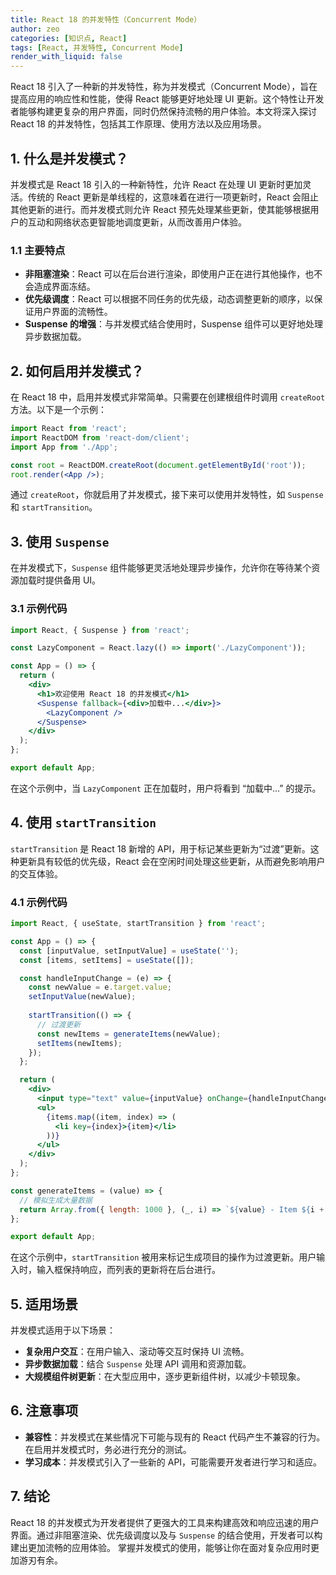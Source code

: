 ```yaml
---
title: React 18 的并发特性（Concurrent Mode）
author: zeo
categories: [知识点, React]
tags: [React, 并发特性, Concurrent Mode]
render_with_liquid: false
---
```

React 18 引入了一种新的并发特性，称为并发模式（Concurrent Mode），旨在提高应用的响应性和性能，使得 React 能够更好地处理 UI 更新。这个特性让开发者能够构建更复杂的用户界面，同时仍然保持流畅的用户体验。本文将深入探讨 React 18 的并发特性，包括其工作原理、使用方法以及应用场景。

## 1. 什么是并发模式？

并发模式是 React 18 引入的一种新特性，允许 React 在处理 UI 更新时更加灵活。传统的 React 更新是单线程的，这意味着在进行一项更新时，React 会阻止其他更新的进行。而并发模式则允许 React 预先处理某些更新，使其能够根据用户的互动和网络状态更智能地调度更新，从而改善用户体验。

### 1.1 主要特点

- **非阻塞渲染**：React 可以在后台进行渲染，即使用户正在进行其他操作，也不会造成界面冻结。
- **优先级调度**：React 可以根据不同任务的优先级，动态调整更新的顺序，以保证用户界面的流畅性。
- **Suspense 的增强**：与并发模式结合使用时，Suspense 组件可以更好地处理异步数据加载。

## 2. 如何启用并发模式？

在 React 18 中，启用并发模式非常简单。只需要在创建根组件时调用 `createRoot` 方法。以下是一个示例：

```jsx
import React from 'react';
import ReactDOM from 'react-dom/client';
import App from './App';

const root = ReactDOM.createRoot(document.getElementById('root'));
root.render(<App />);
```

通过 `createRoot`，你就启用了并发模式，接下来可以使用并发特性，如 `Suspense` 和 `startTransition`。

## 3. 使用 `Suspense`

在并发模式下，`Suspense` 组件能够更灵活地处理异步操作，允许你在等待某个资源加载时提供备用 UI。

### 3.1 示例代码

```jsx
import React, { Suspense } from 'react';

const LazyComponent = React.lazy(() => import('./LazyComponent'));

const App = () => {
  return (
    <div>
      <h1>欢迎使用 React 18 的并发模式</h1>
      <Suspense fallback={<div>加载中...</div>}>
        <LazyComponent />
      </Suspense>
    </div>
  );
};

export default App;
```

在这个示例中，当 `LazyComponent` 正在加载时，用户将看到 “加载中...” 的提示。

## 4. 使用 `startTransition`

`startTransition` 是 React 18 新增的 API，用于标记某些更新为“过渡”更新。这种更新具有较低的优先级，React 会在空闲时间处理这些更新，从而避免影响用户的交互体验。

### 4.1 示例代码

```jsx
import React, { useState, startTransition } from 'react';

const App = () => {
  const [inputValue, setInputValue] = useState('');
  const [items, setItems] = useState([]);

  const handleInputChange = (e) => {
    const newValue = e.target.value;
    setInputValue(newValue);
    
    startTransition(() => {
      // 过渡更新
      const newItems = generateItems(newValue);
      setItems(newItems);
    });
  };

  return (
    <div>
      <input type="text" value={inputValue} onChange={handleInputChange} />
      <ul>
        {items.map((item, index) => (
          <li key={index}>{item}</li>
        ))}
      </ul>
    </div>
  );
};

const generateItems = (value) => {
  // 模拟生成大量数据
  return Array.from({ length: 1000 }, (_, i) => `${value} - Item ${i + 1}`);
};

export default App;
```

在这个示例中，`startTransition` 被用来标记生成项目的操作为过渡更新。用户输入时，输入框保持响应，而列表的更新将在后台进行。

## 5. 适用场景

并发模式适用于以下场景：

- **复杂用户交互**：在用户输入、滚动等交互时保持 UI 流畅。
- **异步数据加载**：结合 `Suspense` 处理 API 调用和资源加载。
- **大规模组件树更新**：在大型应用中，逐步更新组件树，以减少卡顿现象。

## 6. 注意事项

- **兼容性**：并发模式在某些情况下可能与现有的 React 代码产生不兼容的行为。在启用并发模式时，务必进行充分的测试。
- **学习成本**：并发模式引入了一些新的 API，可能需要开发者进行学习和适应。

## 7. 结论

React 18 的并发模式为开发者提供了更强大的工具来构建高效和响应迅速的用户界面。通过非阻塞渲染、优先级调度以及与 `Suspense` 的结合使用，开发者可以构建出更加流畅的应用体验。
掌握并发模式的使用，能够让你在面对复杂应用时更加游刃有余。